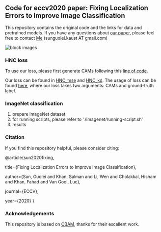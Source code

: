 ## Code for eccv2020 paper: Fixing Localization Errors to Improve Image Classification

This repository contains the original code and the links for data and pretrained models. If you have any questions about [our paper](http://www.ecva.net/papers/eccv_2020/papers_ECCV/papers/123700273.pdf), please feel free to contact [Me](https://github.com/GuoleiSun) (sunguolei.kaust AT gmail.com)   

![block images](https://github.com/GuoleiSun/HNC_loss/blob/master/diagram.png)

### HNC loss
To use our loss, please first generate CAMs following this [line of code](https://github.com/GuoleiSun/HNC_loss/blob/5d67612cb52780cc04d63344ee6c6672e3ef2a4b/imagenet/MODELS/model_resnet.py#L192).

Our loss can be found in [HNC_mse](https://github.com/GuoleiSun/HNC_loss/blob/5d67612cb52780cc04d63344ee6c6672e3ef2a4b/imagenet/train_imagenet_cam_loss.py#L65) and [HNC_kd](https://github.com/GuoleiSun/HNC_loss/blob/5d67612cb52780cc04d63344ee6c6672e3ef2a4b/imagenet/train_imagenet_cam_loss.py#L94). The usage of loss can be found [here](https://github.com/GuoleiSun/HNC_loss/blob/05459be169e0211e3c7dd9b2d9fd1b508712aecd/imagenet/train_imagenet_cam_loss.py#L277), where our loss takes two arguments: CAMs and ground-truth label.

### ImageNet classification
1. prepare ImageNet dataset
2. for running scripts, please refer to './imagenet/running-script.sh'
3. results

### Citation
If you find this repository helpful, please consider citing:

@article{sun2020fixing,

  title={Fixing Localization Errors to Improve Image Classification},
  
  author={Sun, Guolei and Khan, Salman and Li, Wen and Cholakkal, Hisham and Khan, Fahad and Van Gool, Luc},
  
  journal={ECCV},
  
  year={2020}
}

### Acknowledgements 

This repository is based on [CBAM](https://github.com/Jongchan/attention-module), thanks for their excellent work.
